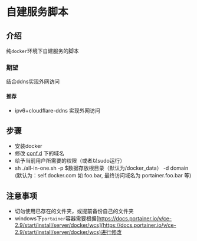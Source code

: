 # 自建服务脚本
## 介绍
纯`docker`环境下自建服务的脚本
### 期望
结合ddns实现外网访问
#### 推荐
* ipv6+cloudflare-ddns 实现外网访问
## 步骤
* 安装docker
* 修改 [conf.d](./conf.d/) 下的域名
* 给予当前用户所需要的权限（或者以sudo运行）
* sh ./all-in-one.sh -p $数据存放根目录（默认为/docker_data） -d domain (默认为：self.docker.com 如 foo.bar, 最终访问域名为 portainer.foo.bar 等)

## 注意事项
* 切勿使用已存在的文件夹，或提前备份自己的文件夹
* windows下`portainer`容器需要根据[https://docs.portainer.io/v/ce-2.9/start/install/server/docker/wcs](https://docs.portainer.io/v/ce-2.9/start/install/server/docker/wcs)进行修改